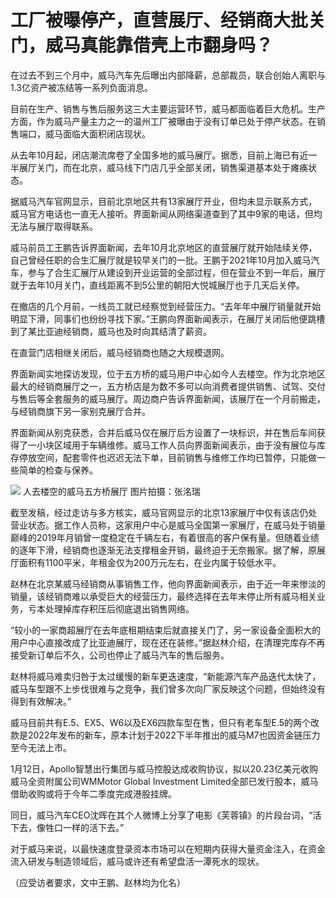 # 工厂被曝停产，直营展厅、经销商大批关门，威马真能靠借壳上市翻身吗？

在过去不到三个月中，威马汽车先后曝出内部降薪，总部裁员，联合创始人离职与1.3亿资产被冻结等一系列负面消息。

目前在生产、销售与售后服务这三大主要运营环节，威马都面临着巨大危机。生产方面，作为威马产量主力之一的温州工厂被曝由于没有订单已处于停产状态。在销售端口，威马面临大面积闭店现状。

从去年10月起，闭店潮流席卷了全国多地的威马展厅。据悉，目前上海已有近一半展厅关门，而在北京，威马线下门店几乎全部关闭，销售渠道基本处于瘫痪状态。

据威马汽车官网显示，目前北京地区共有13家展厅开业，但均未显示联系方式，威马官方电话也一直无人接听。界面新闻从网络渠道查到了其中9家的电话，但均无法与展厅取得联系。

威马前员工王鹏告诉界面新闻，去年10月北京地区的直营展厅就开始陆续关停，自己曾经任职的合生汇展厅就是较早关门的一批。王鹏于2021年10月加入威马汽车，参与了合生汇展厅从建设到开业运营的全部过程，但在营业不到一年后，展厅就于去年10月关门，直线距离不到5公里的朝阳大悦城展厅也于几天后关停。

在撤店的几个月前，一线员工就已经察觉到经营压力。“去年年中展厅销量就开始明显下滑，同事们也纷纷寻找下家。”王鹏向界面新闻表示，在展厅关闭后他便跳槽到了某比亚迪经销商，威马也及时向其结清了薪资。

在直营门店相继关闭后，威马经销商也随之大规模退网。

界面新闻实地探访发现，位于五方桥的威马用户中心如今人去楼空。作为北京地区最大的经销商展厅之一，五方桥店是为数不多可以向消费者提供销售、试驾、交付与售后等全套服务的威马展厅。周边商户告诉界面新闻，该展厅在一个月前搬走，与经销商旗下另一家别克展厅合并。

界面新闻从别克获悉，合并后威马仅在展厅后方设置了一块标识，并在售后车间获得了一小块区域用于车辆维修。威马工作人员向界面新闻表示，由于没有展位与库存停放空间，配套零件也迟迟无法下单，目前销售与维修工作均已暂停，只能做一些简单的检查与保养。

![](https://inews.gtimg.com/newsapp_bt/0/15614849021/1000)
人去楼空的威马五方桥展厅 图片拍摄：张洺瑞

截至发稿，经过走访与多方核实，威马官网显示的北京13家展厅中仅有该店仍处营业状态。据工作人员称，这家用户中心是威马全国第一家展厅，在威马处于销量巅峰的2019年月销曾一度稳定在千辆左右，有着很高的客户保有量。但随着业绩的逐年下滑，经销商也逐渐无法支撑租金开销，最终迫于无奈搬家。据了解，原展厅面积有1100平米，年租金仅为200万元左右，在业内属于较低水平。

赵林在北京某威马经销商从事销售工作，他向界面新闻表示，由于近一年来惨淡的销量，该经销商难以承受巨大的经营压力，最终选择在去年末停止所有威马相关业务，亏本处理掉库存积压后彻底退出销售网络。

“较小的一家商超展厅在去年底租期结束后就直接关门了，另一家设备全面积大的用户中心直接改成了比亚迪展厅，现在还在装修。”据赵林介绍，在清理完库存不再接受新订单后不久，公司也停止了威马汽车的售后服务。

赵林将威马难卖归咎于太过缓慢的新车更迭速度，“新能源汽车产品迭代太快了，威马车型跟不上步伐很难与之竞争，我们曾多次向厂家反映这个问题，但始终没有得到有效解决。”

威马目前共有E.5、EX5、W6以及EX6四款车型在售，但只有老车型E.5的两个改款是2022年发布的新车，原本计划于2022下半年推出的威马M7也因资金链压力至今无法上市。

1月12日，Apollo智慧出行集团与威马控股达成收购协议，拟以20.23亿美元收购威马全资附属公司WMMotor Global Investment
Limited全部已发行股本，威马借助收购或将于今年二季度完成港股挂牌。

同日，威马汽车CEO沈晖在其个人微博上分享了电影《芙蓉镇》的片段台词，“活下去，像牲口一样的活下去。”

对于威马来说，以最快速度登录资本市场可以在短期内获得大量资金注入，在资金流入研发与制造领域后，威马或许还有希望盘活一潭死水的现状。

（应受访者要求，文中王鹏、赵林均为化名）

